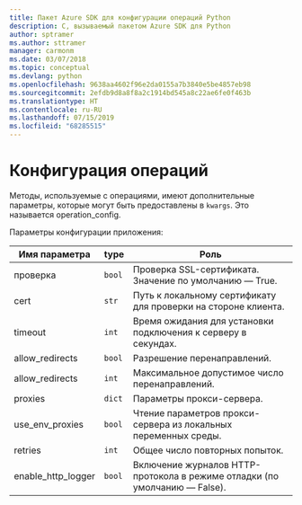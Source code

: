 ```yaml
---
title: Пакет Azure SDK для конфигурации операций Python
description: C, вызываемый пакетом Azure SDK для Python
author: sptramer
ms.author: sttramer
manager: carmonm
ms.date: 03/07/2018
ms.topic: conceptual
ms.devlang: python
ms.openlocfilehash: 9638aa4602f96e2da0155a7b3840e5be4857eb98
ms.sourcegitcommit: 2efdb9d8a8f8a2c1914bd545a8c22ae6fe0f463b
ms.translationtype: HT
ms.contentlocale: ru-RU
ms.lasthandoff: 07/15/2019
ms.locfileid: "68285515"
---
```

# <a name="operation-config"></a>Конфигурация операций 

Методы, используемые с операциями, имеют дополнительные параметры, которые могут быть предоставлены в `kwargs`. Это называется operation_config.

Параметры конфигурации приложения:

|Имя параметра|type|Роль|
|----------------------|------|---------------|
| проверка |`bool`|Проверка SSL-сертификата. Значение по умолчанию — True.|
|  cert |`str`| Путь к локальному сертификату для проверки на стороне клиента.|
|  timeout |`int`| Время ожидания для установки подключения к серверу в секундах.|
|  allow_redirects |`bool` | Разрешение перенаправлений.|
|  allow_redirects  |`int`| Максимальное допустимое число перенаправлений.|
|  proxies  |`dict` |Параметры прокси-сервера.|
|  use_env_proxies |`bool` |Чтение параметров прокси-сервера из локальных переменных среды.|
|  retries  |`int` | Общее число повторных попыток.|
|  enable_http_logger | `bool`| Включение журналов HTTP-протокола в режиме отладки (по умолчанию — False).|
